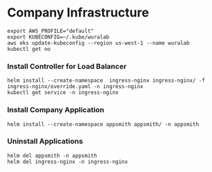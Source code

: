 # Company Infrastructure

```
export AWS_PROFILE="default"
export KUBECONFIG=~/.kube/wuralab
aws eks update-kubeconfig --region us-west-1 --name wuralab
kubectl get no
```

### Install Controller for Load Balancer
```
helm install --create-namespace  ingress-nginx ingress-nginx/ -f ingress-nginx/override.yaml -n ingress-nginx
kubectl get service -n ingress-nginx
```

### Install Company Application
```
helm install --create-namespace appsmith appsmith/ -n appsmith
```

### Uninstall Applications
```
helm del appsmith -n appsmith
helm del ingress-nginx -n ingress-nginx
```